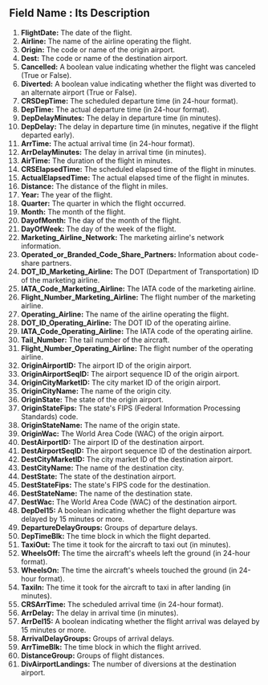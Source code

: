 Field Name : Its Description
---
1. **FlightDate:** The date of the flight.
2. **Airline:** The name of the airline operating the flight.
3. **Origin:** The code or name of the origin airport.
4. **Dest:** The code or name of the destination airport.
5. **Cancelled:** A boolean value indicating whether the flight was canceled (True or False).
6. **Diverted:** A boolean value indicating whether the flight was diverted to an alternate airport (True or False).
7. **CRSDepTime:** The scheduled departure time (in 24-hour format).
8. **DepTime:** The actual departure time (in 24-hour format).
9. **DepDelayMinutes:** The delay in departure time (in minutes).
10. **DepDelay:** The delay in departure time (in minutes, negative if the flight departed early).
11. **ArrTime:** The actual arrival time (in 24-hour format).
12. **ArrDelayMinutes:** The delay in arrival time (in minutes).
13. **AirTime:** The duration of the flight in minutes.
14. **CRSElapsedTime:** The scheduled elapsed time of the flight in minutes.
15. **ActualElapsedTime:** The actual elapsed time of the flight in minutes.
16. **Distance:** The distance of the flight in miles.
17. **Year:** The year of the flight.
18. **Quarter:** The quarter in which the flight occurred.
19. **Month:** The month of the flight.
20. **DayofMonth:** The day of the month of the flight.
21. **DayOfWeek:** The day of the week of the flight.
22. **Marketing_Airline_Network:** The marketing airline's network information.
23. **Operated_or_Branded_Code_Share_Partners:** Information about code-share partners.
24. **DOT_ID_Marketing_Airline:** The DOT (Department of Transportation) ID of the marketing airline.
25. **IATA_Code_Marketing_Airline:** The IATA code of the marketing airline.
26. **Flight_Number_Marketing_Airline:** The flight number of the marketing airline.
27. **Operating_Airline:** The name of the airline operating the flight.
28. **DOT_ID_Operating_Airline:** The DOT ID of the operating airline.
29. **IATA_Code_Operating_Airline:** The IATA code of the operating airline.
30. **Tail_Number:** The tail number of the aircraft.
31. **Flight_Number_Operating_Airline:** The flight number of the operating airline.
32. **OriginAirportID:** The airport ID of the origin airport.
33. **OriginAirportSeqID:** The airport sequence ID of the origin airport.
34. **OriginCityMarketID:** The city market ID of the origin airport.
35. **OriginCityName:** The name of the origin city.
36. **OriginState:** The state of the origin airport.
37. **OriginStateFips:** The state's FIPS (Federal Information Processing Standards) code.
38. **OriginStateName:** The name of the origin state.
39. **OriginWac:** The World Area Code (WAC) of the origin airport.
40. **DestAirportID:** The airport ID of the destination airport.
41. **DestAirportSeqID:** The airport sequence ID of the destination airport.
42. **DestCityMarketID:** The city market ID of the destination airport.
43. **DestCityName:** The name of the destination city.
44. **DestState:** The state of the destination airport.
45. **DestStateFips:** The state's FIPS code for the destination.
46. **DestStateName:** The name of the destination state.
47. **DestWac:** The World Area Code (WAC) of the destination airport.
48. **DepDel15:** A boolean indicating whether the flight departure was delayed by 15 minutes or more.
49. **DepartureDelayGroups:** Groups of departure delays.
50. **DepTimeBlk:** The time block in which the flight departed.
51. **TaxiOut:** The time it took for the aircraft to taxi out (in minutes).
52. **WheelsOff:** The time the aircraft's wheels left the ground (in 24-hour format).
53. **WheelsOn:** The time the aircraft's wheels touched the ground (in 24-hour format).
54. **TaxiIn:** The time it took for the aircraft to taxi in after landing (in minutes).
55. **CRSArrTime:** The scheduled arrival time (in 24-hour format).
56. **ArrDelay:** The delay in arrival time (in minutes).
57. **ArrDel15:** A boolean indicating whether the flight arrival was delayed by 15 minutes or more.
58. **ArrivalDelayGroups:** Groups of arrival delays.
59. **ArrTimeBlk:** The time block in which the flight arrived.
60. **DistanceGroup:** Groups of flight distances.
61. **DivAirportLandings:** The number of diversions at the destination airport.


